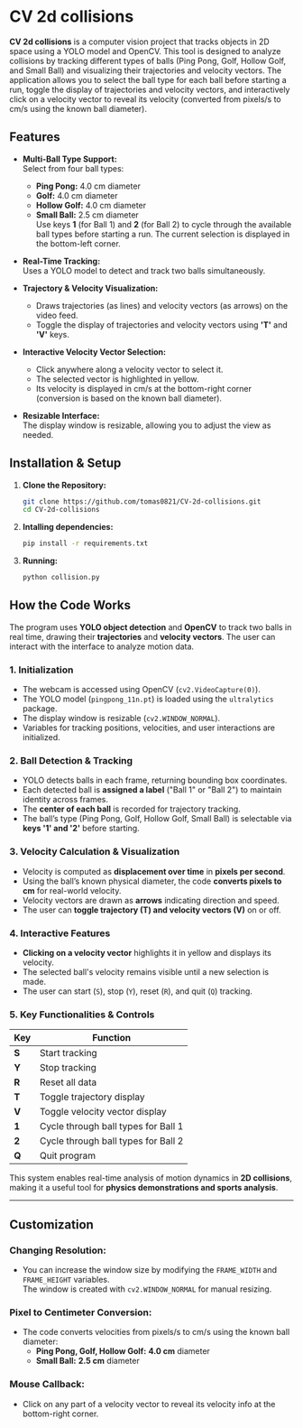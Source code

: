 # CV 2d collisions

**CV 2d collisions** is a computer vision project that tracks objects in 2D space using a YOLO model and OpenCV. This tool is designed to analyze collisions by tracking different types of balls (Ping Pong, Golf, Hollow Golf, and Small Ball) and visualizing their trajectories and velocity vectors. The application allows you to select the ball type for each ball before starting a run, toggle the display of trajectories and velocity vectors, and interactively click on a velocity vector to reveal its velocity (converted from pixels/s to cm/s using the known ball diameter).

## Features

- **Multi-Ball Type Support:**  
  Select from four ball types:
  - **Ping Pong:** 4.0 cm diameter
  - **Golf:** 4.0 cm diameter
  - **Hollow Golf:** 4.0 cm diameter
  - **Small Ball:** 2.5 cm diameter  
  Use keys **1** (for Ball 1) and **2** (for Ball 2) to cycle through the available ball types before starting a run. The current selection is displayed in the bottom-left corner.

- **Real-Time Tracking:**  
  Uses a YOLO model to detect and track two balls simultaneously.

- **Trajectory & Velocity Visualization:**  
  - Draws trajectories (as lines) and velocity vectors (as arrows) on the video feed.
  - Toggle the display of trajectories and velocity vectors using **'T'** and **'V'** keys.

- **Interactive Velocity Vector Selection:**  
  - Click anywhere along a velocity vector to select it.
  - The selected vector is highlighted in yellow.
  - Its velocity is displayed in cm/s at the bottom-right corner (conversion is based on the known ball diameter).

- **Resizable Interface:**  
  The display window is resizable, allowing you to adjust the view as needed.

## Installation & Setup

1. **Clone the Repository:**

   ```bash
   git clone https://github.com/tomas0821/CV-2d-collisions.git
   cd CV-2d-collisions

2. **Intalling dependencies:**

   ```bash
   pip install -r requirements.txt

3. **Running:**
   ```bash
   python collision.py

## How the Code Works

The program uses **YOLO object detection** and **OpenCV** to track two balls in real time, drawing their **trajectories** and **velocity vectors**. The user can interact with the interface to analyze motion data.

### **1. Initialization**
- The webcam is accessed using OpenCV (`cv2.VideoCapture(0)`).
- The YOLO model (`pingpong_11n.pt`) is loaded using the `ultralytics` package.
- The display window is resizable (`cv2.WINDOW_NORMAL`).
- Variables for tracking positions, velocities, and user interactions are initialized.

### **2. Ball Detection & Tracking**
- YOLO detects balls in each frame, returning bounding box coordinates.
- Each detected ball is **assigned a label** ("Ball 1" or "Ball 2") to maintain identity across frames.
- The **center of each ball** is recorded for trajectory tracking.
- The ball’s type (Ping Pong, Golf, Hollow Golf, Small Ball) is selectable via **keys '1' and '2'** before starting.

### **3. Velocity Calculation & Visualization**
- Velocity is computed as **displacement over time** in **pixels per second**.
- Using the ball’s known physical diameter, the code **converts pixels to cm** for real-world velocity.
- Velocity vectors are drawn as **arrows** indicating direction and speed.
- The user can **toggle trajectory (T) and velocity vectors (V)** on or off.

### **4. Interactive Features**
- **Clicking on a velocity vector** highlights it in yellow and displays its velocity.
- The selected ball's velocity remains visible until a new selection is made.
- The user can start (`S`), stop (`Y`), reset (`R`), and quit (`Q`) tracking.

### **5. Key Functionalities & Controls**
| Key  | Function |
|------|----------|
| **S**  | Start tracking |
| **Y**  | Stop tracking |
| **R**  | Reset all data |
| **T**  | Toggle trajectory display |
| **V**  | Toggle velocity vector display |
| **1**  | Cycle through ball types for Ball 1 |
| **2**  | Cycle through ball types for Ball 2 |
| **Q**  | Quit program |

This system enables real-time analysis of motion dynamics in **2D collisions**, making it a useful tool for **physics demonstrations and sports analysis**.



---

## Customization

### Changing Resolution:
* You can increase the window size by modifying the `FRAME_WIDTH` and `FRAME_HEIGHT` variables.  
  The window is created with `cv2.WINDOW_NORMAL` for manual resizing.

### Pixel to Centimeter Conversion:
* The code converts velocities from pixels/s to cm/s using the known ball diameter:
  * **Ping Pong, Golf, Hollow Golf:** **4.0 cm** diameter
  * **Small Ball:** **2.5 cm** diameter

### Mouse Callback:
* Click on any part of a velocity vector to reveal its velocity info at the bottom-right corner.
```